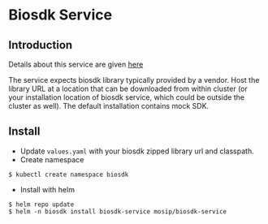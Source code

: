 # Biosdk Service

## Introduction
Details about this service are given [here](https://github.com/mosip/mosip-ref-impl/tree/develop/biosdk-services)

The service expects biosdk library typically provided by a vendor.  Host the library URL at a location that can be downloaded from within cluster (or your installation location of biosdk service, which could be outside the cluster as well). The default installation contains mock SDK.

## Install
* Update `values.yaml` with your biosdk zipped library url and classpath. 
* Create namespace
```
$ kubectl create namespace biosdk
```
* Install with helm
```
$ helm repo update
$ helm -n biosdk install biosdk-service mosip/biosdk-service
``` 

